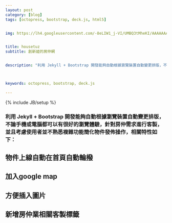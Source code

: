 ```yaml
---
layout: post
category: [blog] 
tags: [octopress, bootstrap, deck.js, html5]


img: https://lh4.googleusercontent.com/-8eLIW1_j-VI/UMBQ3tMheKI/AAAAAAAALXA/47NPS7WZzq8/s912/DSC_4011.JPG


title: housetuz
subtitle: 創新姬的房仲網


description: "利用 Jekyll + Bootstrap 開發能夠自動根據瀏覽裝置自動變更排版，不論手機或電腦都可以有很好的瀏覽體驗，針對房仲需求進行客製"



keywords: octopress, bootstrap, deck.js

---
```

{% include JB/setup %}



### 利用 Jekyll + Bootstrap 開發能夠自動根據瀏覽裝置自動變更排版，不論手機或電腦都可以有很好的瀏覽體驗，針對房仲需求進行客製，並且考慮使用者並不熟悉複雜功能簡化物件發佈操作，相關特性如下：


## 物件上線自動在首頁自動輪撥

## 加入google map

## 方便插入圖片

## 新增房仲業相關客製標籤


    

    

